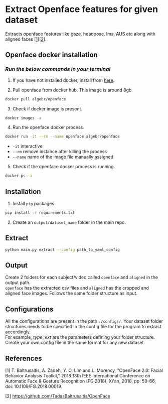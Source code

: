 # **Extract Openface features for given dataset**
Extracts openface features like gaze, headpose, lms, AUS etc along with aligned faces [[1](#1)][[2](#2)].

## **Openface docker installation**

### *Run the below commands in your terminal*
1. If you have not installed docker, install from [here](https://docs.docker.com/docker-for-mac/install/).

2. Pull openface from docker hub. This image is around 8gb.
```bash
docker pull algebr/openface
```

3. Check if docker image is present.
```bash
docker images -a
```
4. Run the openface docker process.
```bash
docker run -it --rm --name openface algebr/openface
```
* `-it` interactive
* `--rm` remove instance after killing the process
* `--name` name of the image file manually assigned

5. Check if the openface docker process is running.
```bash
docker ps -a
```

## **Installation**

1. Install `pip` packages

```bash
pip install -r requirements.txt
```

2. Create an `output/dataset_name` folder in the main repo.

## **Extract**

```bash
python main.py extract --config path_to_yaml_config
```

## **Output**
Create 2 folders for each subject/video called `openface` and `aligned` in the output path. \
`openface` has the extracted csv files and `aligned` has the cropped and aligned face images.
Follows the same folder structure as input.


## **Configurations**

All the configurations are present in the path `./configs/`. Your dataset folder structures needs to be specified in the config file for the program to extract accordingly. \
For example, *type*, *ext* are the parameters defining your folder structure. Create your own config file in the same format for any new dataset.

## **References**
<a id="1">[1]</a>
T. Baltrusaitis, A. Zadeh, Y. C. Lim and L. Morency, "OpenFace 2.0: Facial Behavior Analysis Toolkit," 2018 13th IEEE International Conference on Automatic Face & Gesture Recognition (FG 2018), Xi'an, 2018, pp. 59-66, doi: 10.1109/FG.2018.00019.

<a id="2">[2]</a>
https://github.com/TadasBaltrusaitis/OpenFace

